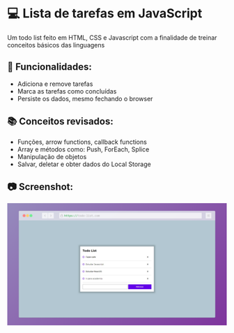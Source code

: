  # 💻 Lista de tarefas em JavaScript 

Um todo list feito em HTML, CSS e Javascript com a finalidade de treinar conceitos básicos das linguagens

## 🔧 Funcionalidades: 
* Adiciona e remove tarefas
* Marca as tarefas como concluídas 
* Persiste os dados, mesmo fechando o browser 

## 📚 Conceitos revisados: 
* Funções, arrow functions, callback functions
* Array e métodos como: Push, ForEach, Splice
* Manipulação de objetos
* Salvar, deletar e obter dados do Local Storage

## 📷 Screenshot:
![Screenshot](https://github.com/GustavoMendes21/Lista-de-tarefas-com-javascript/blob/main/screenshot-rocks.png)
